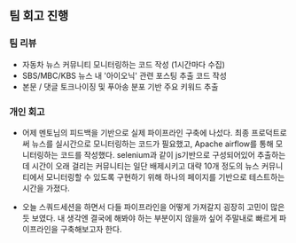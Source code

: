 ## 팀 회고 진행

### 팀 리뷰

- 자동차 뉴스 커뮤니티 모니터링하는 코드 작성 (1시간마다 수집)
- SBS/MBC/KBS 뉴스 내 '아이오닉' 관련 포스팅 추출 코드 작성
- 본문 / 댓글 토크나이징 및 푸아송 분포 기반 주요 키워드 추출

### 개인 회고

- 어제 멘토님의 피드백을 기반으로 실제 파이프라인 구축에 나섰다. 최종 프로덕트로써 뉴스를 실시간으로 모니터링하는 코드가 필요했고, Apache airflow를 통해 
모니터링하는 코드를 작성했다. selenium과 같이 js기반으로 구성되어있어 추출하는데 시간이 오래 걸리는 커뮤니티는 일단 배제시키고 대략 10개 정도의 뉴스 커뮤니티에서 모니터링할 수 있도록 구현하기 위해 하나의 페이지를 기반으로 테스트하는 시간을 가졌다.

- 오늘 스쿼드세션을 하면서 다들 파이프라인을 어떻게 가져갈지 굉장히 고민이 많은 듯 보였다. 내 생각엔 결국에 해봐야 하는 부분이지 않을까 싶어 주말내로 빠르게 파이프라인을 구축해보고자 한다.
